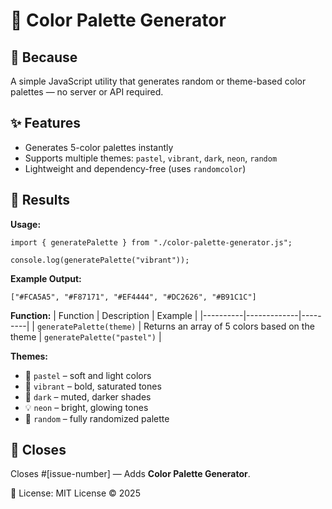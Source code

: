 # 🎨 Color Palette Generator
## 🧩 Because
A simple JavaScript utility that generates random or theme-based color palettes — no server or API required.
## ✨ Features
- Generates 5-color palettes instantly
- Supports multiple themes: `pastel`, `vibrant`, `dark`, `neon`, `random`
- Lightweight and dependency-free (uses `randomcolor`)
## 🚀 Results
**Usage:**
```
import { generatePalette } from "./color-palette-generator.js";

console.log(generatePalette("vibrant"));
```

**Example Output:**
```
["#FCA5A5", "#F87171", "#EF4444", "#DC2626", "#B91C1C"]
```

**Function:**
| Function | Description | Example |
|----------|-------------|---------|
| `generatePalette(theme)` | Returns an array of 5 colors based on the theme | `generatePalette("pastel")` |

**Themes:**
- 🎨 `pastel` – soft and light colors
- 🌈 `vibrant` – bold, saturated tones
- 🌙 `dark` – muted, darker shades
- 💡 `neon` – bright, glowing tones
- 🔀 `random` – fully randomized palette
## 🔗 Closes
Closes #[issue-number] — Adds **Color Palette Generator**.

📝 License: MIT License © 2025
